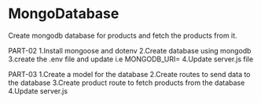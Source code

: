 # MongoDatabase

Create mongodb database for products and fetch the products from it.

PART-02
1.Install mongoose and dotenv
2.Create database using mongodb
3.create the .env file and update i.e MONGODB_URI=<database url here>
4.Update server.js file




PART-03
1.Create a model for the database
2.Create routes to send data to the database
3.Create product route to fetch products from the database
4.Update server.js
